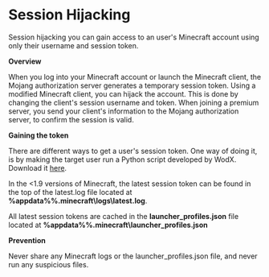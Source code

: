 # Session Hijacking

Session hijacking you can gain access to an user's Minecraft account using only their username and session token.

**Overview**

When you log into your Minecraft account or launch the Minecraft client, the Mojang authorization server generates a temporary session token. Using a modified Minecraft client, you can hijack the account. This is done by changing the client's session username and token. When joining a premium server, you send your client's information to the Mojang authorization server, to confirm the session is valid.

**Gaining the token**

There are different ways to get a user's session token. One way of doing it, is by making the target user run a Python script developed by WodX. Download it [here](https://github.com/WodxTV/Minecraft-Session-Token-Stealer). 

In the \<1.9 versions of Minecraft, the latest session token can be found in the top of the latest.log file located at **%appdata%%\.minecraft\logs\latest.log**.

All latest session tokens are cached in the **launcher_profiles.json** file located at **%appdata%%\.minecraft\launcher_profiles.json**

**Prevention**

Never share any Minecraft logs or the launcher_profiles.json file, and never run any suspicious files.